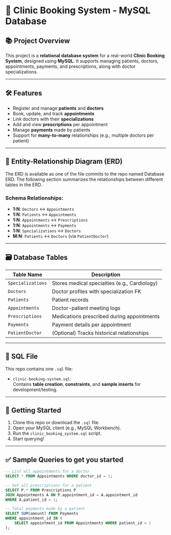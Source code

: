 # 🏥 Clinic Booking System - MySQL Database

## 📚 Project Overview

This project is a **relational database system** for a real-world **Clinic Booking System**, designed using **MySQL**. It supports managing patients, doctors, appointments, payments, and prescriptions, along with doctor specializations.

---

## 🛠️ Features

- Register and manage **patients** and **doctors**
- Book, update, and track **appointments**
- Link doctors with their **specializations**
- Add and view **prescriptions** per appointment
- Manage **payments** made by patients
- Support for **many-to-many** relationships (e.g., multiple doctors per patient)

---

## 🧱 Entity-Relationship Diagram (ERD)
The ERD is available as one of the file commits to the repo named Database ERD. The following section summarizes the retationships between different tables in the ERD.

### Schema Relationships:

- **1:N**: `Doctors` ↔ `Appointments`
- **1:N**: `Patients` ↔ `Appointments`
- **1:N**: `Appointments` ↔ `Prescriptions`
- **1:N**: `Appointments` ↔ `Payments`
- **1:N**: `Specializations` ↔ `Doctors`
- **M:N**: `Patients` ↔ `Doctors` (via `PatientDoctor`)

---

## 🗃️ Database Tables

| Table Name       | Description                                 |
|------------------|---------------------------------------------|
| `Specializations`| Stores medical specialties (e.g., Cardiology)|
| `Doctors`        | Doctor profiles with specialization FK      |
| `Patients`       | Patient records                             |
| `Appointments`   | Doctor-patient meeting logs                 |
| `Prescriptions`  | Medications prescribed during appointments  |
| `Payments`       | Payment details per appointment             |
| `PatientDoctor`  | (Optional) Tracks historical relationships  |

---

## 🧾 SQL File

This repo contains one `.sql` file:

- `clinic-booking-system.sql`:  
  Contains **table creation**, **constraints**, and **sample inserts** for development/testing.

---

## 🚀 Getting Started

1. Clone this repo or download the `.sql` file.
2. Open your MySQL client (e.g., MySQL Workbench).
3. Run the `clinic_booking_system.sql` script.
4. Start querying!

---

## ✅ Sample Queries to get you started

```sql
-- List all appointments for a doctor
SELECT * FROM Appointments WHERE doctor_id = 1;

-- Get all prescriptions for a patient
SELECT P.* FROM Prescriptions P
JOIN Appointments A ON P.appointment_id = A.appointment_id
WHERE A.patient_id = 1;

-- Total payments made by a patient
SELECT SUM(amount) FROM Payments
WHERE appointment_id IN (
    SELECT appointment_id FROM Appointments WHERE patient_id = 1
);
